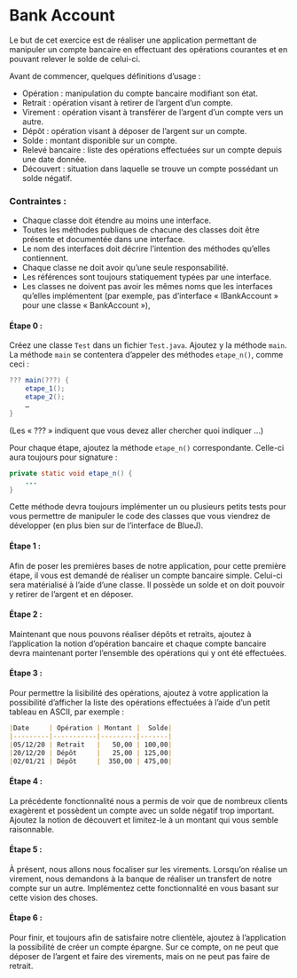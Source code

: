 # Bank Account

Le but de cet exercice est de réaliser une application permettant de manipuler un compte bancaire en effectuant des opérations courantes et en pouvant relever le solde de celui-ci.

Avant de commencer, quelques définitions d’usage :
 * Opération : manipulation du compte bancaire modifiant son état.
 * Retrait : opération visant à retirer de l’argent d’un compte.
 * Virement : opération visant à transférer de l’argent d’un compte vers un autre.
 * Dépôt : opération visant à déposer de l’argent sur un compte.
 * Solde : montant disponible sur un compte.
 * Relevé bancaire : liste des opérations effectuées sur un compte depuis une date donnée.
 * Découvert : situation dans laquelle se trouve un compte possédant un solde négatif.

### Contraintes : 
 * Chaque classe doit étendre au moins une interface.
 * Toutes les méthodes publiques de chacune des classes doit être présente et documentée dans une interface.
 * Le nom des interfaces doit décrire l’intention des méthodes qu’elles contiennent.
 * Chaque classe ne doit avoir qu’une seule responsabilité.
 * Les références sont toujours statiquement typées par une interface.
 * Les classes ne doivent pas avoir les mêmes noms que les interfaces qu’elles implémentent (par exemple, pas d’interface « IBankAccount » pour une classe « BankAccount »),

#### Étape 0 :
Créez une classe `Test` dans un fichier `Test.java`. Ajoutez y la méthode `main`. La méthode `main` se contentera d’appeler des méthodes `etape_n()`, comme ceci :

```java
??? main(???) {
    etape_1();
    etape_2();
    …
}
```

(Les « ??? » indiquent que vous devez aller chercher quoi indiquer ...)

Pour chaque étape, ajoutez la méthode `etape_n()` correspondante. Celle-ci aura toujours pour signature :

```java
private static void etape_n() {
    ...
}
```

Cette méthode devra toujours implémenter un ou plusieurs petits tests pour vous permettre de manipuler le code des classes que vous viendrez de développer (en plus bien sur de l’interface de BlueJ).

#### Étape 1 :

Afin de poser les premières bases de notre application, pour cette première étape, il vous est demandé de réaliser un compte bancaire simple. Celui-ci sera matérialisé à l’aide d’une classe. Il possède un solde et on doit pouvoir y retirer de l’argent et en déposer.

#### Étape 2 :

Maintenant que nous pouvons réaliser dépôts et retraits, ajoutez à l’application la notion d’opération bancaire et chaque compte bancaire devra maintenant porter l’ensemble des opérations qui y ont été effectuées.

#### Étape 3 :

Pour permettre la lisibilité des opérations, ajoutez à votre application la possibilité d’afficher la liste des opérations effectuées à l’aide d’un petit tableau en ASCII, par exemple :

```md
|Date     | Opération | Montant |  Solde|
|---------|-----------|---------|-------|
|05/12/20 | Retrait   |   50,00 | 100,00|
|20/12/20 | Dépôt     |   25,00 | 125,00|
|02/01/21 | Dépôt     |  350,00 | 475,00|
```

#### Étape 4 :

La précédente fonctionnalité nous a permis de voir que de nombreux clients exagèrent et possèdent un compte avec un solde négatif trop important. Ajoutez la notion de découvert et limitez-le à un montant qui vous semble raisonnable.

#### Étape 5 :

À présent, nous allons nous focaliser sur les virements. Lorsqu’on réalise un virement, nous demandons à la banque de réaliser un transfert de notre compte sur un autre. Implémentez cette fonctionnalité en vous basant sur cette vision des choses.

#### Étape 6 :

Pour finir, et toujours afin de satisfaire notre clientèle, ajoutez à l’application la possibilité de créer un compte épargne. Sur ce compte, on ne peut que déposer de l’argent et faire des virements, mais on ne peut pas faire de retrait.